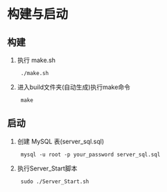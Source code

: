 # 构建与启动

## 构建
1. 执行 make.sh     

        ./make.sh

2. 进入build文件夹(自动生成)执行make命令

        make

## 启动
1. 创建 MySQL 表(server_sql.sql)

        mysql -u root -p your_password server_sql.sql

2. 执行Server_Start脚本 

        sudo ./Server_Start.sh